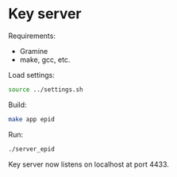 # Key server

Requirements:

- Gramine
- make, gcc, etc.

Load settings:

```sh
source ../settings.sh
```

Build:

```sh
make app epid
```

Run:

```sh
./server_epid
```

Key server now listens on localhost at port 4433.
